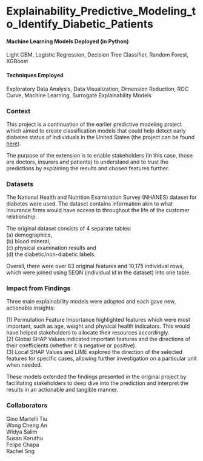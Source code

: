 # Explainability_Predictive_Modeling_to_Identify_Diabetic_Patients

#### Machine Learning Models Deployed (in Python)
Light GBM, Logistic Regression, Decision Tree Classifier, Random Forest, XGBoost

#### Techniques Employed
Exploratory Data Analysis, Data Visualization, Dimension Reduction, ROC Curve, Machine Learning, Surrogate Explainability Models

### Context
This project is a continuation of the earlier predictive modeling project which aimed to create classification models that could help detect early diabetes status of individuals in the United States (the project can be found <a href="https://github.com/salimwid/Predictive_Modeling_to_Identify_Diabetic_Patients/"> here</a>). <br>

The purpose of the extension is to enable stakeholders (in this case, those are doctors, insurers and patients) to understand and to trust the predictions by explaining the results and chosen features further.

### Datasets
The National Health and Nutrition Examination Survey (NHANES) dataset for diabetes were used. The dataset contains information akin to what insurance firms would have access to throughout the life of the customer relationship.<br>

The original dataset consists of 4 separate tables: <br>
(a) demographics, <br>
(b) blood mineral, <br>
(c) physical examination results and <br>
(d) the diabetic/non-diabetic labels. <br>

Overall, there were over 83 original features and 10,175 individual rows, which were joined using SEQN (individual id in the dataset) into one table.

### Impact from Findings
Three main explainability models were adopted and each gave new, actionable insights: <br>

(1) Permutation Feature Importance highlighted features which were most important, such as age, weight and physical health indicators. This would have helped stakeholders to allocate their resources accordingly. <br>
(2) Global SHAP Values indicated important features and the directions of their coefficients (whether it is negative or positive). <br>
(3) Local SHAP Values and LIME explored the direction of the selected features for specific cases, allowing further investigation on a particular unit when needed. <br>

These models extended the findings presented in the original project by facilitating stakeholders to deep dive into the prediction and interpret the results in an actionable and tangible manner. <br>

### Collaborators
Gino Martelli Tiu <br>
Wong Cheng An <br>
Widya Salim <br>
Susan Koruthu <br>
Felipe Chapa <br>
Rachel Sng <br>
